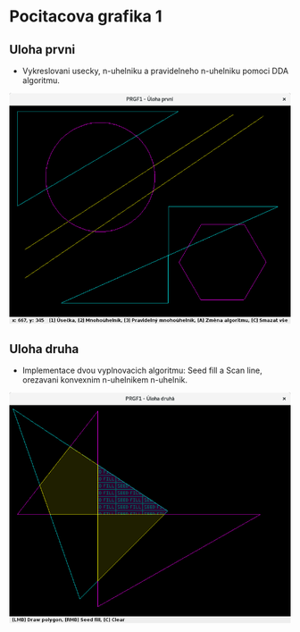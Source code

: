 
# Pocitacova grafika 1
## Uloha prvni
* Vykreslovani usecky, n-uhelniku a pravidelneho n-uhelniku pomoci DDA algoritmu.

![Alt screenshot](https://raw.githubusercontent.com/linein98/PGRF1/master/src/uloha/screenshots/Screenshot%20from%202018-10-17%2023-33-06.png "Uloha prvni")

## Uloha druha
* Implementace dvou vyplnovacich algoritmu: Seed fill a Scan line, orezavani konvexnim n-uhelnikem n-uhelnik.

![Alt screenshot](https://raw.githubusercontent.com/linein98/PGRF1/master/src/uloha/screenshots/Screenshot%20from%202018-11-11%2013-47-52.png "Uloha druha")
